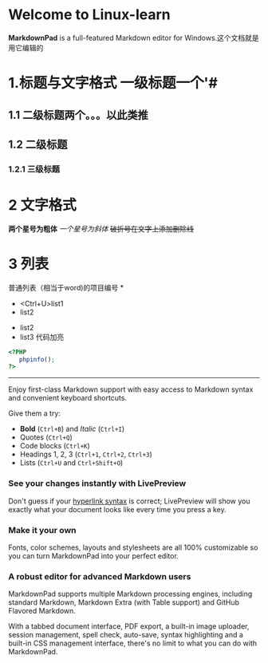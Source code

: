 # Welcome to Linux-learn #

**MarkdownPad** is a full-featured Markdown editor for Windows.这个文档就是用它编辑的
 
# 1.标题与文字格式 一级标题一个'\#
## 1.1 二级标题两个。。。以此类推
## 1.2 二级标题
###	 1.2.1 三级标题


# 2 文字格式
**两个星号为粗体**
*一个星号为斜体*
~~破折号在文字上添加删除线~~

# 3 列表

普通列表（相当于word)的项目编号
* 

- <Ctrl+U>list1
- list2 
* list2
* list3
代码加亮 
```php
<?PHP
   phpinfo();
?>
```

----------

Enjoy first-class Markdown support with easy access to  Markdown syntax and convenient keyboard shortcuts.

Give them a try:

- **Bold** (`Ctrl+B`) and *Italic* (`Ctrl+I`)
- Quotes (`Ctrl+Q`)
- Code blocks (`Ctrl+K`)
- Headings 1, 2, 3 (`Ctrl+1`, `Ctrl+2`, `Ctrl+3`)
- Lists (`Ctrl+U` and `Ctrl+Shift+O`)

### See your changes instantly with LivePreview ###

Don't guess if your [hyperlink syntax](http://markdownpad.com) is correct; LivePreview will show you exactly what your document looks like every time you press a key.

### Make it your own ###

Fonts, color schemes, layouts and stylesheets are all 100% customizable so you can turn MarkdownPad into your perfect editor.

### A robust editor for advanced Markdown users ###

MarkdownPad supports multiple Markdown processing engines, including standard Markdown, Markdown Extra (with Table support) and GitHub Flavored Markdown.

With a tabbed document interface, PDF export, a built-in image uploader, session management, spell check, auto-save, syntax highlighting and a built-in CSS management interface, there's no limit to what you can do with MarkdownPad.
